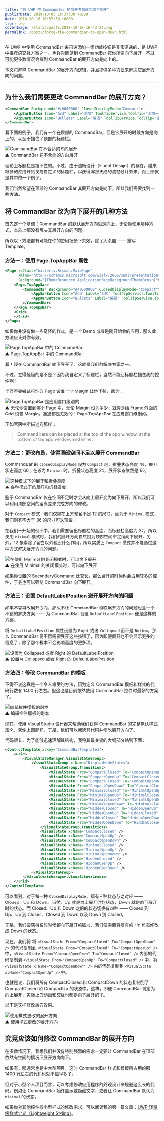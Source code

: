 ```yaml
---
title: "将 UWP 中 CommandBar 的展开方向改为向下展开"
publishDate: 2018-10-05 19:37:30 +0800
date: 2018-10-16 16:57:39 +0800
tags: uwp
coverImage: /static/posts/2018-10-05-16-43-23.png
permalink: /posts/force-the-commandbar-to-open-down.html
---
```


在 UWP 中使用 CommandBar 来迅速添加一组功能按钮是非常迅速的，是 UWP 中推荐的交互方案之一。也许你能见到 CommandBar 按你所需向下展开，不过可能更多数情况会看到 CommandBar 的展开方向是向上的。

本文将解释 CommandBar 的展开方向逻辑，并且提供多种方法来解决它展开方向的问题。

---

<div id="toc"></div>

## 为什么我们需要更改 CommandBar 的展开方向？

```xml
<CommandBar Background="#40000000" ClosedDisplayMode="Compact">
    <AppBarButton Icon="Add" Label="添加" ToolTipService.ToolTip="添加一个 RSS 订阅" />
    <AppBarButton Icon="Bullets" Label="编辑" ToolTipService.ToolTip="进入编辑状态" />
</CommandBar>
```

看下图的例子，我们有一个在顶部的 CommandBar，但是它展开的时候方向是向上的，以至于挡住了顶部的标题栏。

![CommandBar 在不合适的方向展开](/static/posts/2018-09-28-commandbar-open-in-unexpected-direction.gif)  
▲ CommandBar 在不合适的方向展开

理论上标题栏是挡不住的。不过，由于流畅设计（Fluent Design）的存在，越来越多的应用开始使用自定义的标题栏，以获得浑然天成的流畅设计效果。而上图就是其中的一个例子。

我们当然希望在顶部的 CommandBar 其展开方向是向下，所以我们需要找到一些方法。

## 将 CommandBar 改为向下展开的几种方法

首先定一个基调：CommandBar 的默认展开方向就是向上，无论你使用哪种方式，本质上都没有解决其展开方向的问题。

所以以下方法都有可能在你的使用场景下失效，除了大杀器 —— 重写 Template。

### 方法一：使用 Page.TopAppBar 属性

```xml
<Page x:Class="Walterlv.Rssman.MainPage"
      xmlns="http://schemas.microsoft.com/winfx/2006/xaml/presentation"
      Background="{ThemeResource ApplicationPageBackgroundThemeBrush}">
    <Page.TopAppBar>
        <CommandBar Background="#40000000" ClosedDisplayMode="Compact">
            <AppBarButton Icon="Add" Label="添加" ToolTipService.ToolTip="添加一个 RSS 订阅" />
            <AppBarButton Icon="Bullets" Label="编辑" ToolTipService.ToolTip="进入编辑状态" />
        </CommandBar>
    </Page.TopAppBar>
    <Grid>
    </Grid>
</Page>
```

如果你并没有做一些奇怪的样式，是一个 Demo 或者是刚开始做的应用，那么此方法应该对你有效。

![Page.TopAppBar 中的 CommandBar](/static/posts/2018-09-28-commandbar-in-top-app-bar.gif)  
▲ Page.TopAppBar 中的 CommandBar

看！现在 CommandBar 向下展开了。这就是我们的解决方案之一。

不过，觉得怪怪的是不是？因为我自定义了标题栏，当然不能让标题栏挡住我的控件啊！

千万不要尝试将你的 Page 设置一个 Margin 让他下移，因为：

![Page.TopAppBar 是应用窗口级别的](/static/posts/2018-09-28-commandbar-in-top-app-bar.gif)  
▲ 无论你设置到哪个 Page 中，无论 Margin 设为多少，就算是给 Frame 外面的 Grid 设置 Margin，通通都是无效的！Page.TopAppBar 在应用窗口级别的。

正如官网中所描述的那样：

> Command bars can be placed at the top of the app window, at the bottom of the app window, and inline.

### 方法二：更改布局，使得顶部空间不足以展开 CommandBar

CommandBar 的 `ClosedDisplayMode` 设为 `Compact` 时，折叠状态高度 48，展开状态高度 60；在设为 `Minimal` 时，折叠状态高度 24，展开状态依然是 60。

![这种模式下的展开和折叠高度](/static/posts/2018-10-05-16-43-23.png)  
▲ 各种模式下的展开和折叠高度

鉴于 CommandBar 仅在空间不足时才会从向上展开变为向下展开，所以我们可以利用顶部空间的距离差来完成方向的修改。

对于 `Compact` 模式，我们仅能在上方预留不足 12 的尺寸，而对于 `Minimal` 模式，我们则有不大于 36 的尺寸可以预留。

在我们一开始的例子中，我们需要留出标题栏的高度，而标题栏高度为 32，所以使用 `Minimal` 模式时，我们的展开方向自然因为顶部空间不足而向下展开。另外，12 像素除了留白以外也没什么作用，所以实质上 `Compact` 模式并不能通过这种方式解决展开方向的问题。

![在使用 Minimal 的关闭模式时，可以向下展开](/static/posts/2018-10-05-minimal-expand.gif)  
▲ 在使用 Minimal 的关闭模式时，可以向下展开

如果你设置的 SecondaryCommand 比较长，那么展开的时候也会占用较多的控件，于是也可以强制 CommandBar 向下展开。

### 方法三：设置 DefaultLabelPosition 避开展开方向的问题

如果不容易改展开方向，那么不让 CommandBar 面临展开方向的问题也是一个不错的解决方案 —— 为 CommandBar 设置 `DefaultLabelPosition` 便是这样的方案。

将 `DefaultLabelPosition` 属性设置为 `Right` 或者 `Collapsed` 而不是 `Bottom`，那么 CommandBar 便不再需要展开这些按钮了，因为即便展开也不会显示更多的信息了，除了那个根本不会影响高度的更多项。

![设置为 Collapsed 或者 Right 的 DefaultLabelPosition](/static/posts/2018-10-05-17-06-56.png)  
▲ 设置为 Collapsed 或者 Right 的 DefaultLabelPosition

### 方法四：修改 CommandBar 的模板

不得不说这真是一个令人难受的方法，因为定义 CommandBar 模板和样式的代码行数有 1400 行左右。但这也是目前依然使用 CommandBar 控件时最好的方案了。

![编辑控件模板的副本](/static/posts/2018-10-05-17-20-17.png)  
▲ 编辑控件模板的副本

现在，使用 Visual Studio 设计器来帮助我们获得 CommandBar 的完整默认样式定义，就像上图那样。于是，我们可以阅读其代码并修改展开方向了。

代码很长，为了能够迅速理解其结构，我将其最关键的大纲部分贴到下面：

```xml
<ControlTemplate x:Key="CommandBarTemplate1">
    <Grid>
        <VisualStateManager.VisualStateGroups>
            <VisualStateGroup x:Name="DisplayModeStates">
                <VisualStateGroup.Transitions>
                    <VisualState From="CompactClosed" To="CompactOpenUp" />
                    <VisualState From="CompactOpenUp" To="CompactClosed" />
                    <VisualState From="CompactClosed" To="CompactOpenDown" />
                    <VisualState From="CompactOpenDown" To="CompactClosed" />
                    <VisualState From="MinimalClosed" To="MinimalOpenUp" />
                    <VisualState From="MinimalOpenUp" To="MinimalClosed" />
                    <VisualState From="MinimalClosed" To="MinimalOpenDown" />
                    <VisualState From="MinimalOpenDown" To="MinimalClosed" />
                    <VisualState From="HiddenClosed" To="HiddenOpenUp" />
                    <VisualState From="HiddenOpenUp" To="HiddenClosed" />
                    <VisualState From="HiddenClosed" To="HiddenOpenDown" />
                    <VisualState From="HiddenOpenDown" To="HiddenClosed" />
                </VisualStateGroup.Transitions>
                <VisualState x:Name="CompactClosed" />
                <VisualState x:Name="CompactOpenUp" />
                <VisualState x:Name="CompactOpenDown" />
                <VisualState x:Name="MinimalClosed" />
                <VisualState x:Name="MinimalOpenUp" />
                <VisualState x:Name="MinimalOpenDown" />
                <VisualState x:Name="HiddenClosed" />
                <VisualState x:Name="HiddenOpenUp" />
                <VisualState x:Name="HiddenOpenDown" />
            </VisualStateGroup>
        </VisualStateManager.VisualStateGroups>
    </Grid>
</ControlTemplate>
```

可以看到，对于每一种 `ClosedDisplayMode`，都有三种状态与之对应 —— Closed、Up 和 Down。当然，Up 就是向上展开时的状态，Down 就是向下展开时的状态。而 Closed、Up 和 Down 之间的状态切换有四种 —— Closed 到 Up、Up 到 Closed、Closed 到 Down 以及 Down 到 Closed。

于是，我们要获得任何时候都向下展开的能力，我们便需要将所有的 Up 状态修改成 Down 的状态。

现在，我们将 将 `<VisualState From="CompactClosed" To="CompactOpenDown" />` 的代码复制到 `<VisualState From="CompactClosed" To="CompactOpenUp" />` 中，`<VisualState From="CompactOpenDown" To="CompactClosed" />` 内部的代码复制到 `<VisualState From="CompactOpenUp" To="CompactClosed" />` 中，将 `<VisualState x:Name="CompactOpenDown" />` 内的代码复制到 `<VisualState x:Name="CompactOpenUp" />` 中。

也就是说，我们将所有 CompactClosed 和 CompactDown 的状态复制到了 CompactClosed 和 CompactUp 的状态中。这样，即便 CommandBar 判定为向上展开，实际上的动画和交互也都是向下展开的了。

以下是这样修改后的效果。

![使用样式更改的展开方向](/static/posts/2018-10-05-expand-by-editing-template.gif)  
▲ 使用样式更改的展开方向

## 究竟应该如何修改 CommandBar 的展开方向

在多数情况下，我想我们并没有特别强烈的需求一定要让 CommandBar 在顶部依然有空间的情况下展开方向向下。

如果有，那通常也是中大型项目，这时 CommandBar 样式和模板所占用的那 1400 行左右的代码也就不显得多了。

但对于小型个人项目而言，可以考虑修改应用程序的外观设计来规避这么长的代码。例如让 CommandBar 始终显示或隐藏文字，或者让 CommandBar 默认为 `Minimal` 的状态。

如果你对其他控件有小型样式的修改需求，可以阅读我的另一篇文章：[UWP 轻量级样式定义（Lightweight Styling）](/post/uwp-lightweight-xaml-styling)。


